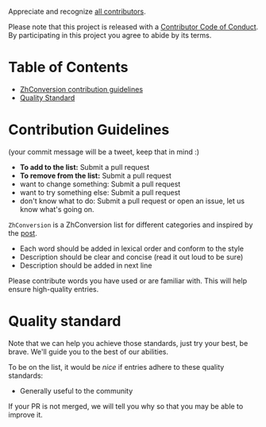 Appreciate and recognize [all contributors](https://github.com/qazbnm456/ZhConversion/graphs/contributors).

Please note that this project is released with a [Contributor Code of Conduct](https://github.com/qazbnm456/ZhConversion/blob/master/code-of-conduct.md). By participating in this project you agree to abide by its terms.

# Table of Contents

- [ZhConversion contribution guidelines](#contribution-guidelines)
- [Quality Standard](#quality-standard)

# Contribution Guidelines

(your commit message will be a tweet, keep that in mind :)

- **To add to the list:** Submit a pull request
- **To remove from the list:** Submit a pull request
- want to change something: Submit a pull request
- want to try something else: Submit a pull request
- don't know what to do: Submit a pull request or open an issue, let us know what's going on.

`ZhConversion` is a ZhConversion list for different categories and inspired by the [post](https://www.facebook.com/microjserv/posts/10156131359557389).

- Each word should be added in lexical order and conform to the style
- Description should be clear and concise (read it out loud to be sure)
- Description should be added in next line

Please contribute words you have used or are familiar with. This will help ensure high-quality entries.

# Quality standard

Note that we can help you achieve those standards, just try your best, be brave.
We'll guide you to the best of our abilities.

To be on the list, it would be *nice* if entries adhere to these quality standards:

- Generally useful to the community

If your PR is not merged, we will tell you why so that you may be able to improve it.
